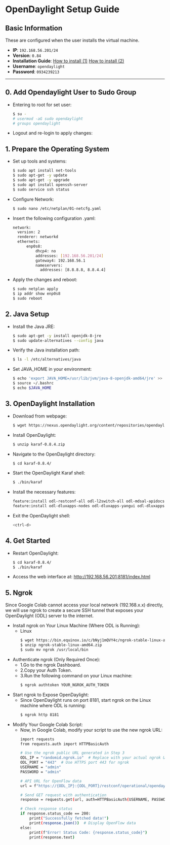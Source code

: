 # OpenDaylight Setup Guide

## Basic Information
These are configured when the user installs the virtual machine.
- **IP**: `192.168.56.201/24`
- **Version**: `0.84`
- **Installation Guide**: [How to install (1)](https://brianlinkletter.com/2016/02/using-the-opendaylight-sdn-controller-with-the-mininet-network-emulator/ )
[How to install (2)](https://brianlinkletter.com/2016/02/using-the-opendaylight-sdn-controller-with-the-mininet-network-emulator/ )
- **Username**: `opendaylight`
- **Password**: `0934239213`

---

## 0. Add Opendaylight User to Sudo Group
- Entering to root for set user:
    ```bash
    $ su -
    # usermod -aG sudo opendaylight
    # groups opendaylight
    ```
- Logout and re-login to apply changes:
## 1. Prepare the Operating System
- Set up tools and systems:
    ```bash
    $ sudo apt install net-tools
    $ sudo apt-get -y update
    $ sudo apt-get -y upgrade
    $ sudo apt install openssh-server
    $ sudo service ssh status
    ```
- Configure Network:
    ```bash
    $ sudo nano /etc/netplan/01-netcfg.yaml
    ```
- Insert the following configuration .yaml:
    ```bash
    network:
      version: 2
      renderer: networkd
      ethernets:
          enp0s8:
              dhcp4: no
              addresses: [192.168.56.201/24]
              gateway4: 192.168.56.1
              nameservers:
                addresses: [8.8.8.8, 8.8.4.4]
    ```
- Apply the changes and reboot:
    ```bash
    $ sudo netplan apply
    $ ip addr show enp0s8
    $ sudo reboot
    ```
## 2. Java Setup
- Install the Java JRE:
    ```bash
    $ sudo apt-get -y install openjdk-8-jre
    $ sudo update-alternatives --config java
    ```
- Verify the Java installation path:
    ```bash
    $ ls -l /etc/alternatives/java
    ```
- Set JAVA_HOME in your environment:
    ```bash
    $ echo 'export JAVA_HOME=/usr/lib/jvm/java-8-openjdk-amd64/jre' >> ~/.bashrc
    $ source ~/.bashrc
    $ echo $JAVA_HOME
    ```
## 3. OpenDaylight Installation
- Download from webpage:
    ```bash
    $ wget https://nexus.opendaylight.org/content/repositories/opendaylight.release/org/opendaylight/integration/karaf/0.8.4/karaf-0.8.4.zip
    ```
- Install OpenDaylight:
    ```bash
    $ unzip karaf-0.8.4.zip
    ```
- Navigate to the OpenDaylight directory:
    ```bash
    $ cd karaf-0.8.4/
    ```
- Start the OpenDaylight Karaf shell:
    ```bash
    $ ./bin/karaf
    ```
- Install the necessary features:
    ```bash
    feature:install odl-restconf-all odl-l2switch-all odl-mdsal-apidocs odl-dlux-core
    feature:install odl-dluxapps-nodes odl-dluxapps-yangui odl-dluxapps-yangman odl-dluxapps-topology odl-dluxapps-yangutils odl-dluxapps-applications odl-dluxapps-yangvisualizer
    ```
- Exit the OpenDaylight shell:
    ```bash
    <ctrl-d>
    ```
## 4. Get Started
- Restart OpenDaylight:
    ```bash
    $ cd karaf-0.8.4/
    $ ./bin/karaf
    ```
- Access the web interface at: http://192.168.56.201:8181/index.html

## 5. Ngrok
Since Google Colab cannot access your local network (192.168.x.x) directly, we will use ngrok to create a secure SSH tunnel that exposes your OpenDaylight (ODL) server to the internet.
- Install ngrok on Your Linux Machine (Where ODL is Running):
    - Linux
        ```bash
        $ wget https://bin.equinox.io/c/bNyj1mQVY4c/ngrok-stable-linux-amd64.zip
        $ unzip ngrok-stable-linux-amd64.zip
        $ sudo mv ngrok /usr/local/bin
        ```
- Authenticate ngrok (Only Required Once):
    - 1.Go to the ngrok Dashboard.
    - 2.Copy your Auth Token.
    - 3.Run the following command on your Linux machine:
        ```bash
        $ ngrok authtoken YOUR_NGROK_AUTH_TOKEN
        ```
- Start ngrok to Expose OpenDaylight:
    - Since OpenDaylight runs on port 8181, start ngrok on the Linux machine where ODL is running:
        ```bash
        $ ngrok http 8181
        ```
- Modify Your Google Colab Script:
    - Now, in Google Colab, modify your script to use the new ngrok URL:
        ```bash
        import requests
        from requests.auth import HTTPBasicAuth

        # Use the ngrok public URL generated in Step 3
        ODL_IP = "randomid.ngrok.io"  # Replace with your actual ngrok URL
        ODL_PORT = "443"  # Use HTTPS port 443 for ngrok
        USERNAME = "admin"
        PASSWORD = "admin"

        # API URL for OpenFlow data
        url = f"https://{ODL_IP}:{ODL_PORT}/restconf/operational/opendaylight-inventory:nodes"

        # Send GET request with authentication
        response = requests.get(url, auth=HTTPBasicAuth(USERNAME, PASSWORD), headers={"Accept": "application/json"})

        # Check response status
        if response.status_code == 200:
            print("Successfully fetched data!")
            print(response.json())  # Display OpenFlow data
        else:
            print(f"Error! Status Code: {response.status_code}")
            print(response.text)
        ```